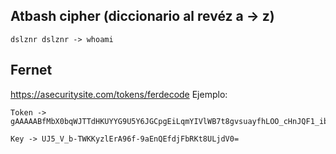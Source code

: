 ## Atbash cipher (diccionario al revéz a -> z)
```
dslznr dslznr -> whoami
```

## Fernet
https://asecuritysite.com/tokens/ferdecode
Ejemplo:
```
Token -> gAAAAABfMbX0bqWJTTdHKUYYG9U5Y6JGCpgEiLqmYIVlWB7t8gvsuayfhLOO_cHnJQF1_ibv14si1MbL7Dgt9Odk8mKHAXLhyHZplax0v02MMzh_z_eI7ys=

Key -> UJ5_V_b-TWKKyzlErA96f-9aEnQEfdjFbRKt8ULjdV0=
```